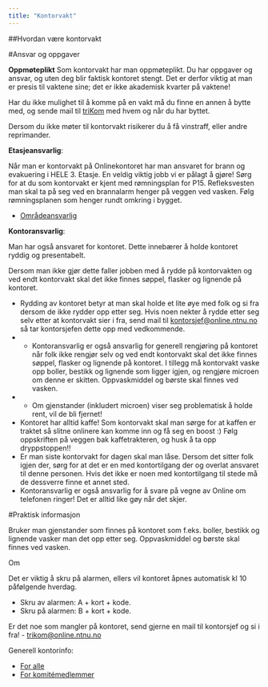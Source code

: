 ```yaml
---
title: "Kontorvakt"
---
```


##Hvordan være kontorvakt

#Ansvar og oppgaver

**Oppmøteplikt**
Som kontorvakt har man oppmøteplikt. Du har oppgaver og ansvar, og uten deg blir faktisk kontoret stengt. Det er derfor viktig at man er presis til vaktene sine; det er ikke akademisk kvarter på vaktene!

Har du ikke mulighet til å komme på en vakt må du finne en annen å bytte med, og sende mail til [triKom](mailto:trikom@online.ntnu.no) med hvem og når du har byttet.

Dersom du ikke møter til kontorvakt risikerer du å få vinstraff, eller andre reprimander.

**Etasjeansvarlig**:

Når man er kontorvakt på Onlinekontoret har man ansvaret for brann og evakuering i HELE 3. Etasje.
En veldig viktig jobb vi er pålagt å gjøre! Sørg for at du som kontorvakt er kjent med rømningsplan for P15.
Refleksvesten man skal ta på seg ved en brannalarm henger på veggen ved vasken.
Følg rømningsplanen som henger rundt omkring i bygget.

- [Områdeansvarlig](https://innsida.ntnu.no/documents/10157/342884/brannalarmkort-omraadeansvarlig.pdf)

**Kontoransvarlig**: 

Man har også ansvaret for kontoret. Dette innebærer å holde kontoret ryddig og presentabelt.

 Dersom man ikke gjør dette faller jobben med å rydde på kontorvakten og ved endt kontorvakt skal det ikke finnes søppel, flasker og lignende på kontoret.

- Rydding av kontoret betyr at man skal holde et lite øye med folk og si fra dersom de ikke rydder opp etter seg. Hvis noen nekter å rydde etter seg selv etter at kontorvakt sier i fra, send mail til kontorsjef@online.ntnu.no så tar kontorsjefen dette opp med vedkommende.
- - Kontoransvarlig er også ansvarlig for generell rengjøring på kontoret når folk ikke rengjør selv og ved endt kontorvakt skal det ikke finnes søppel, flasker og lignende på kontoret. I tillegg må kontorvakt vaske opp boller, bestikk og lignende som ligger igjen, og rengjøre microen om denne er skitten. Oppvaskmiddel og børste skal finnes ved vasken.
- - Om gjenstander (inkludert microen) viser seg problematisk å holde rent, vil de bli fjernet!
- Kontoret har alltid kaffe! Som kontorvakt skal man sørge for at kaffen er traktet så slitne onlinere kan komme inn og få seg en boost :) Følg oppskriften på veggen bak kaffetrakteren, og husk å ta opp dryppstoppen!!
- Er man siste kontorvakt for dagen skal man låse. Dersom det sitter folk igjen der, sørg for at det er en med kontortilgang der og overlat ansvaret til denne personen. Hvis det ikke er noen med kontortilgang til stede må de dessverre finne et annet sted.
- Kontoransvarlig er også ansvarlig for å svare på vegne av Online om telefonen ringer! Det er alltid like gøy når det skjer.


#Praktisk informasjon

Bruker man gjenstander som finnes på kontoret som f.eks. boller, bestikk og lignende vasker man det opp etter seg. Oppvaskmiddel og børste skal finnes ved vasken.

Om 

Det er viktig å skru på alarmen, ellers vil kontoret åpnes automatisk kl 10 påfølgende hverdag.

- Skru av alarmen: A + kort + kode.
- Skru på alarmen: B + kort + kode.

Er det noe som mangler på kontoret, send gjerne en mail til kontorsjef og si i fra! - trikom@online.ntnu.no


Generell kontorinfo:

- [For alle](https://online.ntnu.no/wiki/online/kontoret/)
- [For komitémedlemmer](https://online.ntnu.no/wiki/komiteer/kontoret/)